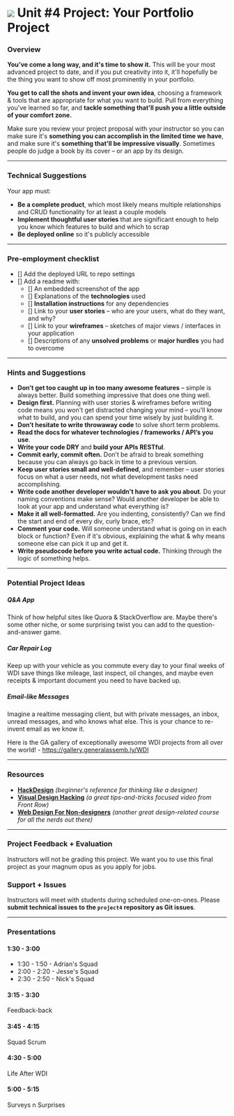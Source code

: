 # ![](https://ga-dash.s3.amazonaws.com/production/assets/logo-9f88ae6c9c3871690e33280fcf557f33.png) Unit #4 Project: Your Portfolio Project

### Overview

**You’ve come a long way, and it's time to show it.** This will be your most advanced project to date, and if you put creativity into it, it'll hopefully be the thing you want to show off most prominently in your portfolio.

**You get to call the shots and invent your own idea**, choosing a framework & tools that are appropriate for what you want to build. Pull from everything you've learned so far, and **tackle something that'll push you a little outside of your comfort zone.**

Make sure you review your project proposal with your instructor so you can make sure it's **something you can accomplish in the limited time we have**, and make sure it's **something that'll be impressive visually**. Sometimes people do judge a book by its cover – or an app by its design.

---

### Technical Suggestions

Your app must:

* **Be a complete product**, which most likely means multiple relationships and CRUD functionality for at least a couple models
* **Implement thoughtful user stories** that are significant enough to help you know which features to build and which to scrap
* **Be deployed online** so it's publicly accessible

---

### Pre-employment checklist

- [] Add the deployed URL to repo settings
- [] Add a readme with:
  - [] An embedded screenshot of the app
  - [] Explanations of the **technologies** used
  - [] **Installation instructions** for any dependencies
  - [] Link to your **user stories** – who are your users, what do they want, and why?
  - [] Link to your **wireframes** – sketches of major views / interfaces in your application
  - [] Descriptions of any **unsolved problems** or **major hurdles** you had to overcome

---

### Hints and Suggestions

* **Don’t get too caught up in too many awesome features** – simple is always better. Build something impressive that does one thing well.
* **Design first.** Planning with user stories & wireframes before writing code means you won't get distracted changing your mind – you'll know what to build, and you can spend your time wisely by just building it.
* **Don’t hesitate to write throwaway code** to solve short term problems.
* **Read the docs for whatever technologies / frameworks / API’s you use**.
* **Write your code DRY** and **build your APIs RESTful**.
* **Commit early, commit often.** Don’t be afraid to break something because you can always go back in time to a previous version.
* **Keep user stories small and well-defined**, and remember – user stories focus on what a user needs, not what development tasks need accomplishing.
* **Write code another developer wouldn't have to ask you about**. Do your naming conventions make sense? Would another developer be able to look at your app and understand what everything is?
* **Make it all well-formatted.** Are you indenting, consistently? Can we find the start and end of every div, curly brace, etc?
* **Comment your code.** Will someone understand what is going on in each block or function? Even if it's obvious, explaining the what & why means someone else can pick it up and get it.
* **Write pseudocode before you write actual code.** Thinking through the logic of something helps.

---

### Potential Project Ideas

##### Q&A App
Think of how helpful sites like Quora & StackOverflow are. Maybe there's some other niche, or some surprising twist you can add to the question-and-answer game.

##### Car Repair Log
Keep up with your vehicle as you commute every day to your final weeks of WDI save things like mileage, last inspect, oil changes, and maybe even receipts & important document you need to have backed up.

##### Email-like Messages
Imagine a realtime messaging client, but with private messages, an inbox, unread messages, and who knows what else. This is your chance to re-invent email as we know it.

Here is the GA gallery of exceptionally awesome WDI projects from all over the world! - https://gallery.generalassemb.ly/WDI

---

### Resources

* **[HackDesign](https://hackdesign.org/lessons)** _(beginner's reference for thinking like a designer)_
* **[Visual Design Hacking](https://generalassemb.ly/online/videos/visual-design-hacking)** _(a great tips-and-tricks focused video from Front Row)_
* **[Web Design For Non-designers](https://generalassemb.ly/online/videos/web-design-for-non-designers)** _(another great design-related course for all the nerds out there)_

---

### Project Feedback + Evaluation

Instructors will not be grading this project. We want you to use this final project as your magnum opus as you apply for jobs.

### Support + Issues

Instructors will meet with students during scheduled one-on-ones. Please **submit technical issues to the `project4` repository as Git issues**.

---

### Presentations

#### 1:30 - 3:00

* 1:30 - 1:50 - Adrian's Squad
* 2:00 - 2:20 - Jesse's Squad
* 2:30 - 2:50 - Nick's Squad

#### 3:15 - 3:30

Feedback-back

#### 3:45 - 4:15

Squad Scrum

#### 4:30 - 5:00

Life After WDI

#### 5:00 - 5:15

Surveys n Surprises
